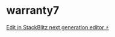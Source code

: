 # warranty7

[Edit in StackBlitz next generation editor ⚡️](https://stackblitz.com/~/github.com/cujumbu/warranty7)